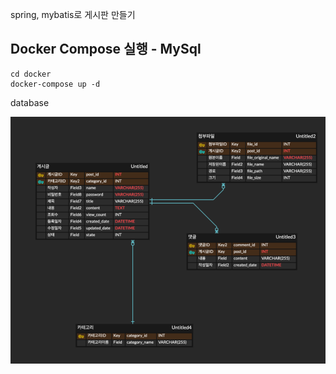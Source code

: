 spring, mybatis로 게시판 만들기

## Docker Compose 실행 - MySql
``` 
cd docker
docker-compose up -d
```

database

![img.png](erd.png)